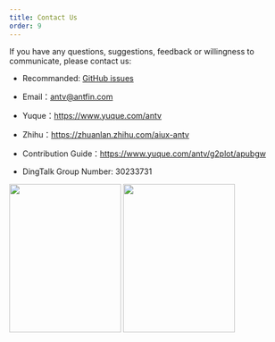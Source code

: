 ```yaml
---
title: Contact Us
order: 9
---
```


If you have any questions, suggestions, feedback or willingness to communicate, please contact us:

- Recommanded: [GitHub issues](https://github.com/antvis/G2Plot/issues)

- Email：antv@antfin.com

- Yuque：https://www.yuque.com/antv

- Zhihu：https://zhuanlan.zhihu.com/aiux-antv

- Contribution Guide：https://www.yuque.com/antv/g2plot/apubgw

- DingTalk Group Number: 30233731

<img src="https://gw.alipayobjects.com/zos/antfincdn/9sHnl5k%26u4/dingdingqun.png" width="200" height="266" />
<img src="https://gw.alipayobjects.com/zos/antfincdn/8qEHi7GiaN/G2Plot-dingding.JPG" width="200" height="266" />
